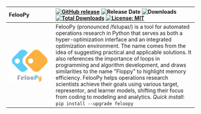 |FelooPy  | [![GitHub release](https://img.shields.io/badge/version-0.2.4-orange.svg)](https://github.com/ktafakkori/feloopy/releases) ![Release Date](https://img.shields.io/github/release-date/ktafakkori/feloopy.svg)  ![Downloads](https://img.shields.io/pypi/dm/feloopy.svg) [![Total Downloads](https://static.pepy.tech/personalized-badge/feloopy?period=total&units=international_system&left_color=grey&right_color=blue&left_text=users)](https://pepy.tech/project/feloopy) [![License: MIT](https://img.shields.io/badge/license-MIT-blue.svg)](https://opensource.org/licenses/MIT) |
| :--- | :--- |
| ![Image description](logo/logo1.png) | FelooPy (pronounced /fɛlupaɪ/) is a tool for automated operations research in Python that serves as both a hyper-optimization interface and an integrated optimization environment. The name comes from the idea of suggesting practical and applicable solutions. It also references the importance of loops in programming and algorithm development, and draws similarities to the name "Floppy" to highlight memory efficiency. FelooPy helps operations research scientists achieve their goals using various target, representor, and learner models, shifting their focus from coding to modeling and analytics. _Quick install_: `pip install --upgrade feloopy`|


<div align="left">

